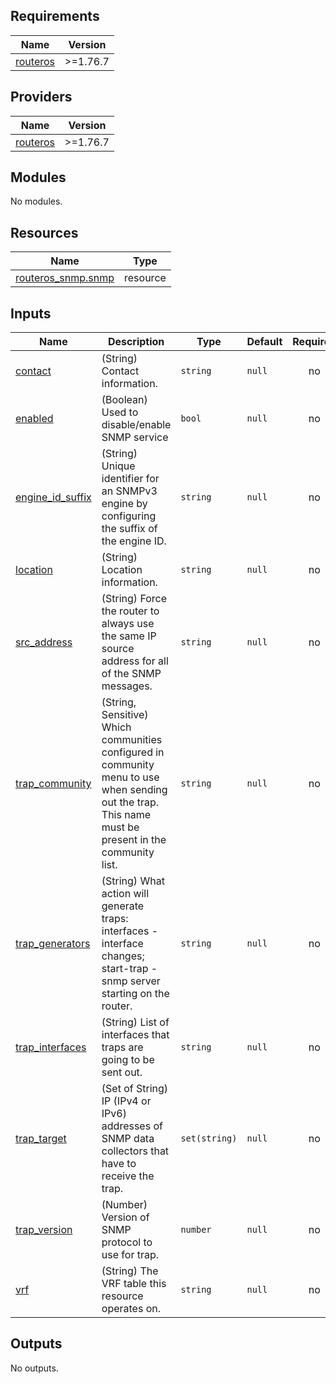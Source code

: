 <!-- BEGIN_TF_DOCS -->
## Requirements

| Name | Version |
|------|---------|
| <a name="requirement_routeros"></a> [routeros](#requirement\_routeros) | >=1.76.7 |

## Providers

| Name | Version |
|------|---------|
| <a name="provider_routeros"></a> [routeros](#provider\_routeros) | >=1.76.7 |

## Modules

No modules.

## Resources

| Name | Type |
|------|------|
| [routeros_snmp.snmp](https://registry.terraform.io/providers/terraform-routeros/routeros/latest/docs/resources/snmp) | resource |

## Inputs

| Name | Description | Type | Default | Required |
|------|-------------|------|---------|:--------:|
| <a name="input_contact"></a> [contact](#input\_contact) | (String) Contact information. | `string` | `null` | no |
| <a name="input_enabled"></a> [enabled](#input\_enabled) | (Boolean) Used to disable/enable SNMP service | `bool` | `null` | no |
| <a name="input_engine_id_suffix"></a> [engine\_id\_suffix](#input\_engine\_id\_suffix) | (String) Unique identifier for an SNMPv3 engine by configuring the suffix of the engine ID. | `string` | `null` | no |
| <a name="input_location"></a> [location](#input\_location) | (String) Location information. | `string` | `null` | no |
| <a name="input_src_address"></a> [src\_address](#input\_src\_address) | (String) Force the router to always use the same IP source address for all of the SNMP messages. | `string` | `null` | no |
| <a name="input_trap_community"></a> [trap\_community](#input\_trap\_community) | (String, Sensitive) Which communities configured in community menu to use when sending out the trap. <br/>    This name must be present in the community list. | `string` | `null` | no |
| <a name="input_trap_generators"></a> [trap\_generators](#input\_trap\_generators) | (String) What action will generate traps: interfaces - interface changes; <br/>    start-trap - snmp server starting on the router. | `string` | `null` | no |
| <a name="input_trap_interfaces"></a> [trap\_interfaces](#input\_trap\_interfaces) | (String) List of interfaces that traps are going to be sent out. | `string` | `null` | no |
| <a name="input_trap_target"></a> [trap\_target](#input\_trap\_target) | (Set of String) IP (IPv4 or IPv6) addresses of SNMP data collectors that have to receive the trap. | `set(string)` | `null` | no |
| <a name="input_trap_version"></a> [trap\_version](#input\_trap\_version) | (Number) Version of SNMP protocol to use for trap. | `number` | `null` | no |
| <a name="input_vrf"></a> [vrf](#input\_vrf) | (String) The VRF table this resource operates on. | `string` | `null` | no |

## Outputs

No outputs.
<!-- END_TF_DOCS -->